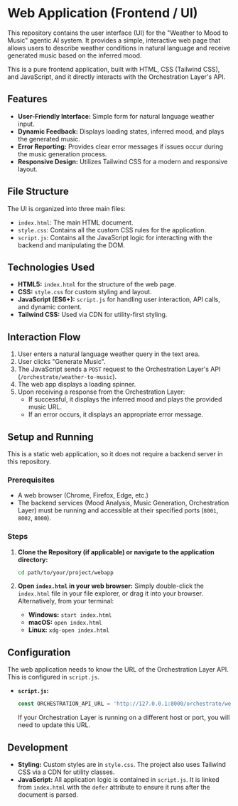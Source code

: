 # Web Application (Frontend / UI)

This repository contains the user interface (UI) for the "Weather to Mood to Music" agentic AI system. It provides a simple, interactive web page that allows users to describe weather conditions in natural language and receive generated music based on the inferred mood.

This is a pure frontend application, built with HTML, CSS (Tailwind CSS), and JavaScript, and it directly interacts with the Orchestration Layer's API.

## Features

* **User-Friendly Interface:** Simple form for natural language weather input.
* **Dynamic Feedback:** Displays loading states, inferred mood, and plays the generated music.
* **Error Reporting:** Provides clear error messages if issues occur during the music generation process.
* **Responsive Design:** Utilizes Tailwind CSS for a modern and responsive layout.

## File Structure

The UI is organized into three main files:

-   `index.html`: The main HTML document.
-   `style.css`: Contains all the custom CSS rules for the application.
-   `script.js`: Contains all the JavaScript logic for interacting with the backend and manipulating the DOM.

## Technologies Used

*   **HTML5:** `index.html` for the structure of the web page.
*   **CSS:** `style.css` for custom styling and layout.
*   **JavaScript (ES6+):** `script.js` for handling user interaction, API calls, and dynamic content.
*   **Tailwind CSS:** Used via CDN for utility-first styling.

## Interaction Flow

1.  User enters a natural language weather query in the text area.
2.  User clicks "Generate Music".
3.  The JavaScript sends a `POST` request to the Orchestration Layer's API (`/orchestrate/weather-to-music`).
4.  The web app displays a loading spinner.
5.  Upon receiving a response from the Orchestration Layer:
    * If successful, it displays the inferred mood and plays the provided music URL.
    * If an error occurs, it displays an appropriate error message.

## Setup and Running

This is a static web application, so it does not require a backend server in this repository.

### Prerequisites

* A web browser (Chrome, Firefox, Edge, etc.)
* The backend services (Mood Analysis, Music Generation, Orchestration Layer) must be running and accessible at their specified ports (`8001`, `8002`, `8000`).

### Steps

1.  **Clone the Repository (if applicable) or navigate to the application directory:**
    ```bash
    cd path/to/your/project/webapp
    ```

2.  **Open `index.html` in your web browser:**
    Simply double-click the `index.html` file in your file explorer, or drag it into your browser.
    Alternatively, from your terminal:
    * **Windows:** `start index.html`
    * **macOS:** `open index.html`
    * **Linux:** `xdg-open index.html`

## Configuration

The web application needs to know the URL of the Orchestration Layer API. This is configured in `script.js`.

*   **`script.js`:**
    ```javascript
    const ORCHESTRATION_API_URL = 'http://127.0.0.1:8000/orchestrate/weather-to-music';
    ```
    If your Orchestration Layer is running on a different host or port, you will need to update this URL.

## Development

*   **Styling:** Custom styles are in `style.css`. The project also uses Tailwind CSS via a CDN for utility classes.
*   **JavaScript:** All application logic is contained in `script.js`. It is linked from `index.html` with the `defer` attribute to ensure it runs after the document is parsed.
